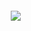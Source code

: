 <a href="https://literasee.github.io"><img src="http://literasee.github.io/public/Literasee_symbol_left_trimmed.svg" align="left" hspace="10" vspace="6"></a> 
